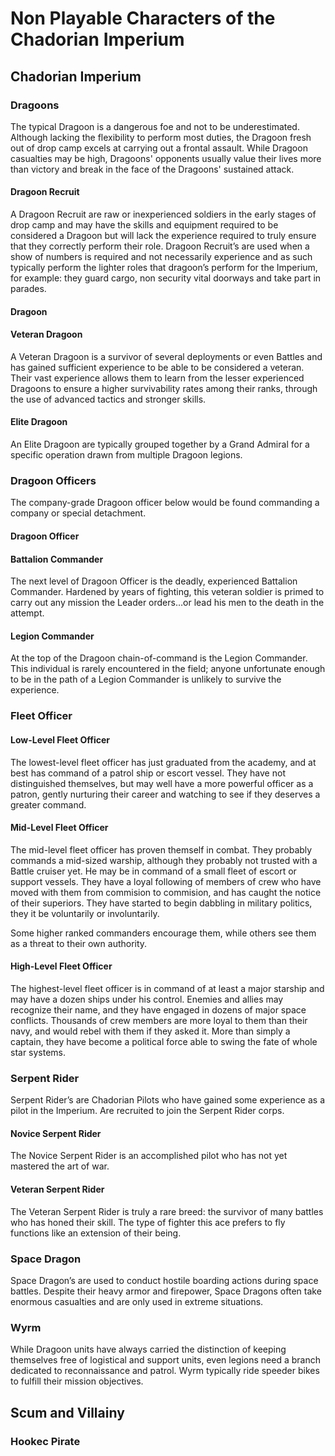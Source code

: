 # Non Playable Characters of the Chadorian Imperium 

## Chadorian Imperium 

### Dragoons 

The typical Dragoon is a dangerous foe and not to be underestimated. Although lacking the flexibility to perform most duties, the Dragoon fresh out of drop camp excels at carrying out a frontal assault. While Dragoon casualties may be high, Dragoons&#039; opponents usually value their lives more than victory and break in the face of the Dragoons&#039; sustained attack.

#### Dragoon Recruit 

A Dragoon Recruit are raw or inexperienced soldiers in the early stages of drop camp and may have the skills and equipment required to be considered a Dragoon but will lack the experience required to truly ensure that they correctly perform their role. Dragoon Recruit’s are used when a show of numbers is required and not necessarily experience and as such typically perform the lighter roles that dragoon’s perform for the Imperium, for example: they guard cargo, non security vital doorways and take part in parades.

#### Dragoon 

#### Veteran Dragoon 

A Veteran Dragoon is a survivor of several deployments or even Battles and has gained sufficient experience to be able to be considered a veteran. Their vast experience allows them to learn from the lesser experienced Dragoons to ensure a higher survivability rates among their ranks, through the use of advanced tactics and stronger skills.

#### Elite Dragoon 

An Elite Dragoon are typically grouped together by a Grand Admiral for a specific operation drawn from multiple Dragoon legions.

### Dragoon Officers 

The company-grade Dragoon officer below would be found commanding a company or special detachment.

#### Dragoon Officer 

#### Battalion Commander 

The next level of Dragoon Officer is the deadly, experienced Battalion Commander. Hardened by years of fighting, this veteran soldier is primed to carry out any mission the Leader orders…or lead his men to the death in the attempt.

#### Legion Commander 

At the top of the Dragoon chain-of-command is the Legion Commander. This individual is rarely encountered in the field; anyone unfortunate enough to be in the path of a Legion Commander is unlikely to survive the experience.

### Fleet Officer 

#### Low-Level Fleet Officer 

The lowest-level fleet officer has just graduated from the academy, and at best has command of a patrol ship or escort vessel. They have not distinguished themselves, but may well have a more powerful officer as a patron, gently nurturing their career and watching to see if they deserves a greater command.

#### Mid-Level Fleet Officer 

The mid-level fleet officer has proven themself in combat. They probably commands a mid-sized warship, although they probably not trusted with a Battle cruiser yet. He may be in command of a small fleet of escort or support vessels. They have a loyal following of members of crew who have moved with them from commision to commision, and has caught the notice of their superiors. They have started to begin dabbling in military politics, they it be voluntarily or involuntarily.

Some higher ranked commanders encourage them, while others see them as a threat to their own authority.

#### High-Level Fleet Officer 

The highest-level fleet officer is in command of at least a major starship and may have a dozen ships under his control. Enemies and allies may recognize their name, and they have engaged in dozens of major space conflicts. Thousands of crew members are more loyal to them than their navy, and would rebel with them if they asked it. More than simply a captain, they have become a political force able to swing the fate of whole star systems.

### Serpent Rider 

Serpent Rider’s are Chadorian Pilots who have gained some experience as a pilot in the Imperium. Are recruited to join the Serpent Rider corps.

#### Novice Serpent Rider 

The Novice Serpent Rider is an accomplished pilot who has not yet mastered the art of war.

#### Veteran Serpent Rider 

The Veteran Serpent Rider is truly a rare breed: the survivor of many battles who has honed their skill. The type of fighter this ace prefers to fly functions like an extension of their being.

### Space Dragon 

Space Dragon’s are used to conduct hostile boarding actions during space battles. Despite their heavy armor and firepower, Space Dragons often take enormous casualties and are only used in extreme situations.

### Wyrm 

While Dragoon units have always carried the distinction of keeping themselves free of logistical and support units, even legions need a branch dedicated to reconnaissance and patrol. Wyrm typically ride speeder bikes to fulfill their mission objectives.

## Scum and Villainy 

### Hookec Pirate 